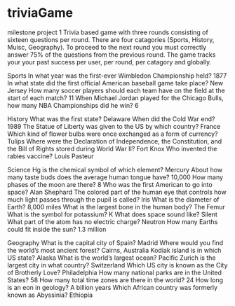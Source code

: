 # triviaGame
milestone project 1
Trivia based game with three rounds consisting of sixteen questions per round.
There are four catagories (Sports, History, Muisc, Geography).
To proceed to the next round you must correctly answer 75% of the questions from the previous round.
The game tracks your your past success per user, per round, per catagory and globally.

Sports
In what year was the first-ever Wimbledon Championship held? 1877
In what state did the first official American baseball game take place? New Jersey
How many soccer players should each team have on the field at the start of each match? 11
When Michael Jordan played for the Chicago Bulls, how many NBA Championships did he win? 6


History
What was the first state? Delaware
When did the Cold War end? 1989
The Statue of Liberty was given to the US by which country? France
Which kind of flower bulbs were once exchanged as a form of currency? Tulips
Where were the Declaration of Independence, the Constitution, and the Bill of Rights stored during World War II? Fort Knox
Who invented the rabies vaccine? Louis Pasteur

Science
Hg is the chemical symbol of which element? Mercury
About how many taste buds does the average human tongue have? 10,000
How many phases of the moon are there? 8
Who was the first American to go into space? Alan Shephard
The colored part of the human eye that controls how much light passes through the pupil is called? Iris
What is the diameter of Earth? 8,000 miles
What is the largest bone in the human body? The Femur
What is the symbol for potassium? K
What does space sound like? Silent
What part of the atom has no electric charge? Neutron
How many Earths could fit inside the sun? 1.3 million


Geography
What is the capital city of Spain? Madrid
Where would you find the world’s most ancient forest? Cairns, Australia
Kodiak island is in which US state? Alaska
What is the world’s largest ocean? Pacific
Zurich is the largest city in what country? Switzerland
Which US city is known as the City of Brotherly Love? Philadelphia
How many national parks are in the United States? 58
How many total time zones are there in the world? 24
How long is an eon in geology? A billion years
Which African country was formerly known as Abyssinia? Ethiopia
